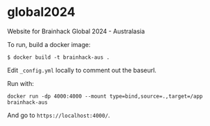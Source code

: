 # global2024
Website for Brainhack Global 2024 - Australasia

To run, build a docker image:

```
$ docker build -t brainhack-aus .
```

Edit `_config.yml` locally to comment out the baseurl.

Run with:

```
docker run -dp 4000:4000 --mount type=bind,source=.,target=/app brainhack-aus
```

And go to `https://localhost:4000/`.
